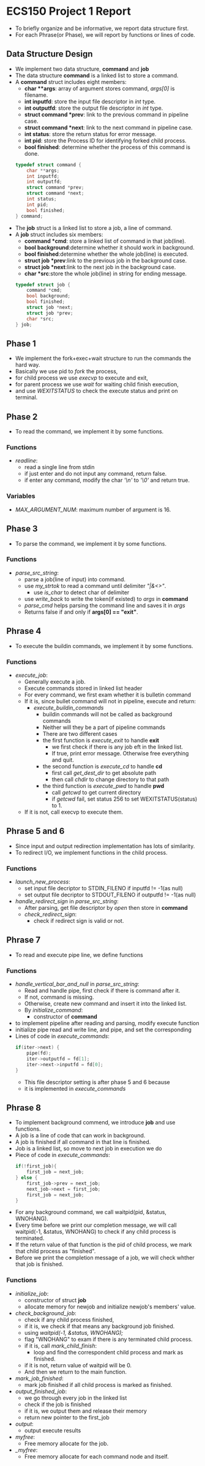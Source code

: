 # ECS150 Project 1 Report
  + To briefly organize and be informative, we report data structure first.
  + For each Phrase(or Phase), we will report by functions or lines of code.

## Data Structure Design
  + We implement two data structure, __command__ and __job__
  + The data structure __command__ is a linked list to store a command.
  + A __command__ struct includes eight members:
    + __char **args__: array of argument stores command, _args[0]_ is filename.
    + __int inputfd__: store the input file descriptor in _int_ type.
    + __int outputfd__: store the output file descriptor in _int_ type.
    + __struct command *prev__: link to the previous command in pipeline case.
    + __struct command *next__: link to the next command in pipeline case.
    + __int status__: store the return status for error message.
    + __int pid__: store the Process ID for identifying forked child process.
    + __bool finished__: determine whether the process of this command is done.
    ```C
    typedef struct command {
        char **args;
        int inputfd;
        int outputfd;
        struct command *prev;
        struct command *next;
        int status;
        int pid;
        bool finished;
    } command;
    ```
  + The __job__ struct is a linked list to store a job, a line of command.
  + A __job__ struct includes six members:
    + __command *cmd__: store a linked list of command in that job(line).
    + __bool background__:determine whether it should work in background.
    + __bool finished__:determine whether the whole job(line) is executed.
    + __struct job *prev__:link to the previous job in the background case.
    + __struct job *next__:link to the next job in the background case.
    + __char *src__:store the whole job(line) in string for ending message.
    ```C
    typedef struct job {
        command *cmd;
        bool background;
        bool finished;
        struct job *next;
        struct job *prev;
        char *src;
    } job;
    ```

## Phase 1
  + We implement the fork+exec+wait structure to run the commands the hard way.
  + Basically we use pid to *fork* the process,
  + for child process we use *execvp* to execute and exit,
  + for parent process we use *wait* for waiting child finish execution,
  + and use *WEXITSTATUS* to check the execute status and print on terminal.

## Phase 2
  + To read the command, we implement it by some functions. 
  
  ### Functions
  + *readline*:
    + read a single line from stdin
    + if just enter and do not input any command, return false.
    + if enter any command, modify the char _'\n'_  to _'\0'_ and return true.
  ### Variables
  + *MAX_ARGUMENT_NUM*: maximum number of argument is 16.

## Phase 3
  + To parse the command, we implement it by some functions. 
  
  ### Functions
  + *parse_src_string*:
    + parse a job(line of input) into command.
    + use *my_strtok* to read a command until delimiter *"|&<>"*.
      + use *is_char* to detect char of delimiter
    + use *write_back* to write the token(if existed) to *args* in __command__
    + *parse_cmd* helps parsing the command line and saves it in *args*
    + Returns false if and only if __args[0] == "exit"__.

## Phrase 4
  + To execute the buildin commands, we implement it by some functions.

  ### Functions
  + *execute_job*:
    + Generally execute a job.
    + Execute commands stored in linked list header
    + For every command, we first exam whether it is bulletin command
    + If it is, since bullet command will not in pipeline, execute and return:
      + *execute_buildin_commands*
        + buildin commands will not be called as background commands
        + Neither will they be a part of pipeline commands
        + There are two different cases
        + the first function is *execute_exit* to handle __exit__
          + we first check if there is any job eft in the linked list. 
          + If true, print error message. Otherwise free everything and quit.
        + the second function is *execute_cd* to handle __cd__
          + first call *get_dest_dir* to get absolute path
          + then call *chdir* to change directory to that path
        + the third function is *execute_pwd* to handle __pwd__
          + call *getcwd* to get current directory
          + if *getcwd* fail, set status 256 to set WEXITSTATUS(status) to 1.
    + If it is not, call execvp to execute them.

## Phrase 5 and 6
  + Since input and output redirection implementation has lots of similarity.
  + To redirect I/O, we implement functions in the child process.

  ### Functions
  + *launch_new_process*: 
    + set input file decriptor to STDIN_FILENO if inputfd != -1(as null)
    + set output file decriptor to STDOUT_FILENO if outputfd != -1(as null)
  + *handle_redirect_sign* in *parse_src_string*:
    + After parsing, get file descriptor by *open* then store in __command__
    + *check_redirect_sign*:
      + check if redirect sign is valid or not.

## Phrase 7
  + To read and execute pipe line, we define functions

  ### Functions
  + *handle_vertical_bar_and_null* in *parse_src_string*:
    + Read and handle pipe, first check if there is command after it.
    + If not, command is missing.
    + Otherwise, create new command and insert it into the linked list.
    + By *initialize_command*:
      + constructor of __command__
  + to implement pipeline after reading and parsing, modify execute function
  + initialize pipe read and write line, and pipe, and set the corresponding
  + Lines of code in *execute_commands*:
    ```C
    if(iter->next) {
        pipe(fd);
        iter->outputfd = fd[1];
        iter->next->inputfd = fd[0];
    }
    ```
    + This file descriptor setting is after phase 5 and 6 because
    + it is implemented in *execute_commands*

## Phrase 8
  + To implement background commend, we introduce __job__ and use functions.
  + A job is a line of code that can work in background.
  + A job is finished if all command in that line is finished.
  + Job is a linked list, so move to next job in execution we do
  + Piece of code in *execute_commands*:
    ```C
    if(!first_job){
        first_job = next_job;
    } else {
        first_job->prev = next_job;
        next_job->next = first_job;
        first_job = next_job;
    }
    ```
   + For any background command, we call waitpid(pid, &status, WNOHANG).
   + Every time before we print our completion message, we will call 
   waitpid(-1, &status, WNOHANG) to check if any child process is terminated.
   + If the return value of that function is the pid of child process,
   we mark that child process as "finished".
   + Before we print the completion message of a job, we will check whther
   that job is finished.
  ### Functions
  + *initialize_job*: 
    + constructor of struct __job__
    + allocate memory for newjob and initialize newjob's members' value.
  + *check_background_job*:
    + check if any child process finished,
    + if it is, we check if that means any background job finished.
    + using *waitpid(-1, &status, WNOHANG);*
    + flag "WNOHANG" to exam if there is any terminated child process.
    + if it is, call *mark_child_finish*:
      + loop and find the correspondent child process and mark as finished.
    + if it is not, return value of waitpid will be 0.
    + And then we return to the main function.
  + *mark_job_finished*:
    + mark job finished if all child process is marked as finished.
  + *output_finished_job*:
    + we go through every job in the linked list
    + check if the job is finished
    + if it is, we output them and release their memory
    + return new pointer to the first_job
  + *output*:
    + output execute results
  + *myfree*:
    + Free memory allocate for the job.
  + *_myfree*:
    + Free memory allocate for each command node and itself.

    
